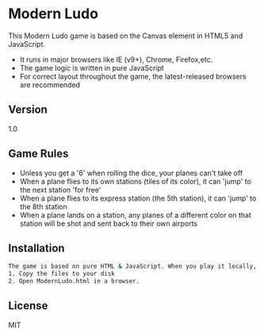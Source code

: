 Modern Ludo
=========

This Modern Ludo game is based on the Canvas element in HTML5 and JavaScript.

  - It runs in major browsers like IE (v9+), Chrome, Firefox,etc.
  - The game logic is written in pure JavaScript
  - For correct layout throughout the game, the latest-released browsers are recommended

Version
----

1.0

Game Rules
-----------

* Unless you get a '6' when rolling the dice, your planes can't take off
* When a plane flies to its own stations (tiles of its color), it can 'jump' to the next station 'for free'
* When a plane flies to its express station (the 5th station), it can 'jump' to the 8th station
* When a plane lands on a station, any planes of a different color on that station will be shot and sent back to their own airports


Installation
--------------

```sh
The game is based on pure HTML & JavaScript. When you play it locally, all you need to do is 
1. Copy the files to your disk 
2. Open ModernLudo.html in a browser.

```

License
----

MIT